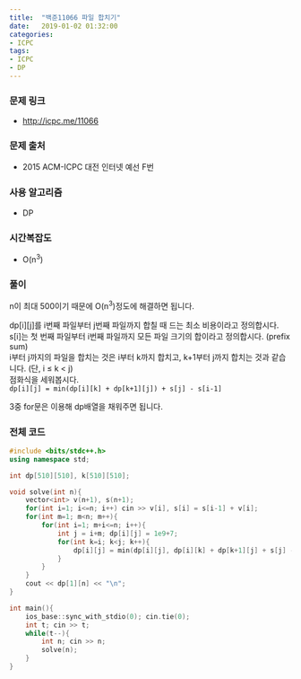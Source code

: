 ```yaml
---
title:  "백준11066 파일 합치기"
date:   2019-01-02 01:32:00
categories:
- ICPC
tags:
- ICPC
- DP
---
```


### 문제 링크
* http://icpc.me/11066

### 문제 출처
* 2015 ACM-ICPC 대전 인터넷 예선 F번

### 사용 알고리즘
* DP

### 시간복잡도
* O(n<sup>3</sup>)

### 풀이
n이 최대 500이기 때문에 O(n<sup>3</sup>)정도에 해결하면 됩니다.

dp[i][j]를 i번째 파일부터 j번째 파일까지 합칠 때 드는 최소 비용이라고 정의합시다.<br>
s[i]는 첫 번째 파일부터 i번째 파일까지 모든 파일 크기의 합이라고 정의합시다. (prefix sum)<br>
i부터 j까지의 파일을 합치는 것은 i부터 k까지 합치고, k+1부터 j까지 합치는 것과 같습니다. (단, i ≤ k &lt; j)<br>
점화식을 세워봅시다.<br>
`dp[i][j] = min(dp[i][k] + dp[k+1][j]) + s[j] - s[i-1]`<br>

3중 for문은 이용해 dp배열을 채워주면 됩니다.

### 전체 코드
```cpp
#include <bits/stdc++.h>
using namespace std;

int dp[510][510], k[510][510];

void solve(int n){
	vector<int> v(n+1), s(n+1);
	for(int i=1; i<=n; i++) cin >> v[i], s[i] = s[i-1] + v[i];
	for(int m=1; m<n; m++){
		for(int i=1; m+i<=n; i++){
			int j = i+m; dp[i][j] = 1e9+7;
			for(int k=i; k<j; k++){
				dp[i][j] = min(dp[i][j], dp[i][k] + dp[k+1][j] + s[j] - s[i-1]);
			}
		}
	}
	cout << dp[1][n] << "\n";
}

int main(){
	ios_base::sync_with_stdio(0); cin.tie(0);
	int t; cin >> t;
	while(t--){
		int n; cin >> n;
		solve(n);
	}
}
```
